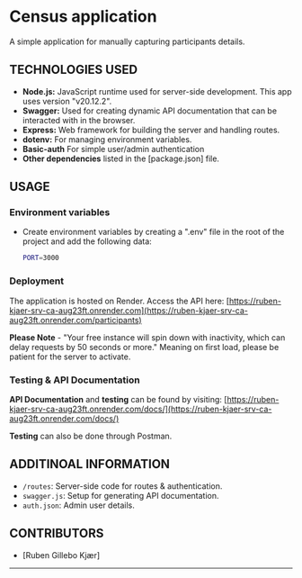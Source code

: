 # Census application 
A simple application for manually capturing participants details.

## TECHNOLOGIES USED
- **Node.js:** JavaScript runtime used for server-side development. This app uses version "v20.12.2".
- **Swagger:** Used for creating dynamic API documentation that can be interacted with in the browser. 
- **Express:** Web framework for building the server and handling routes.
- **dotenv:** For managing environment variables.
- **Basic-auth** For simple user/admin authentication
- **Other dependencies** listed in the [package.json] file.

## USAGE

### Environment variables 


- Create environment variables by creating a ".env" file in the root of the project and add the following data: 

    ```bash
    PORT=3000
    ```
### Deployment
The application is hosted on Render. Access the API here: [https://ruben-kjaer-srv-ca-aug23ft.onrender.com](https://ruben-kjaer-srv-ca-aug23ft.onrender.com/participants)

**Please Note** - "Your free instance will spin down with inactivity, which can delay requests by 50 seconds or more." Meaning on first load, please be patient for the server to activate. 

### Testing & API Documentation 

**API Documentation** and **testing** can be found by visiting: [https://ruben-kjaer-srv-ca-aug23ft.onrender.com/docs/](https://ruben-kjaer-srv-ca-aug23ft.onrender.com/docs/)

**Testing** can also be done through Postman. 

## ADDITINOAL INFORMATION

- `/routes`: Server-side code for routes & authentication.
- `swagger.js`: Setup for generating API documentation. 
- `auth.json`: Admin user details.

## CONTRIBUTORS

- [Ruben Gillebo Kjær]

---

